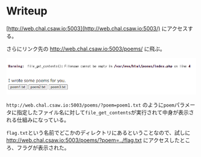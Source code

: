 # Writeup

[http://web.chal.csaw.io:5003](http://web.chal.csaw.io:5003/) にアクセスする。

さらにリンク先の http://web.chal.csaw.io:5003/poems/ に飛ぶ。

![](img/2021-09-12-16-04-30.png)

`http://web.chal.csaw.io:5003/poems/?poem=poem1.txt` のように`poem`パラメータに指定したファイル名に対して`file_get_contents`が実行されて中身が表示される仕組みになっている。

`flag.txt`という名前でどこかのディレクトリにあるということなので、試しに http://web.chal.csaw.io:5003/poems/?poem=../flag.txt にアクセスしたところ、フラグが表示された。

<!-- flag{l0c4l_f1l3_1nclusi0n_f0r_7h3_w1n} -->
